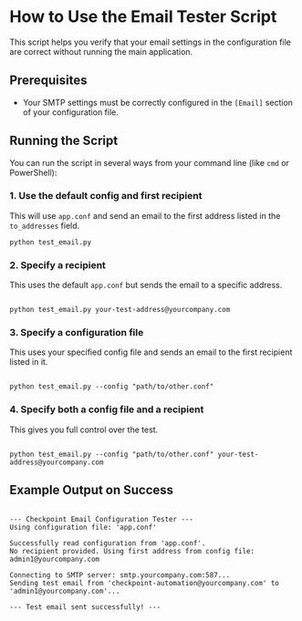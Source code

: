 # How to Use the Email Tester Script

This script helps you verify that your email settings in the configuration file are correct without running the main application.

## Prerequisites

- Your SMTP settings must be correctly configured in the `[Email]` section of your configuration file.

## Running the Script

You can run the script in several ways from your command line (like `cmd` or PowerShell):

### 1. Use the default config and first recipient
This will use `app.conf` and send an email to the first address listed in the `to_addresses` field.
```
python test_email.py

```

### 2. Specify a recipient
This uses the default `app.conf` but sends the email to a specific address.
```

python test_email.py your-test-address@yourcompany.com

```

### 3. Specify a configuration file
This uses your specified config file and sends an email to the first recipient listed in it.
```

python test_email.py --config "path/to/other.conf"

```

### 4. Specify both a config file and a recipient
This gives you full control over the test.
```

python test_email.py --config "path/to/other.conf" your-test-address@yourcompany.com

```

## Example Output on Success

```

--- Checkpoint Email Configuration Tester ---
Using configuration file: 'app.conf'

Successfully read configuration from 'app.conf'.
No recipient provided. Using first address from config file: admin1@yourcompany.com

Connecting to SMTP server: smtp.yourcompany.com:587...
Sending test email from 'checkpoint-automation@yourcompany.com' to 'admin1@yourcompany.com'...

--- Test email sent successfully! ---

```
